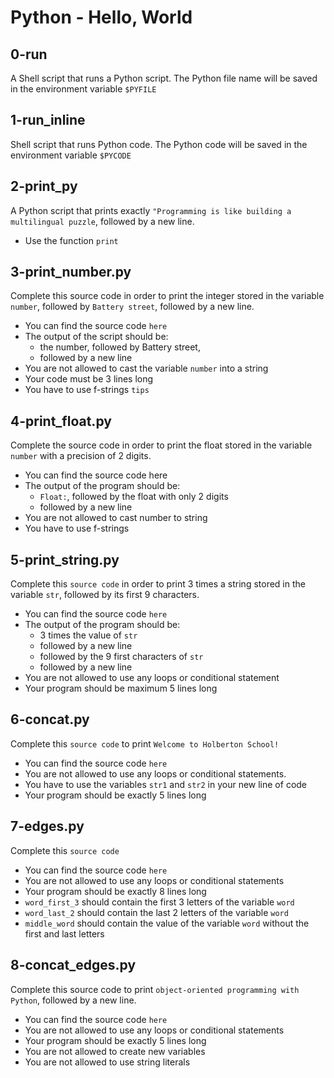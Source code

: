 # Python - Hello, World

## 0-run
A Shell script that runs a Python script.
The Python file name will be saved in the environment variable `$PYFILE`

## 1-run_inline
Shell script that runs Python code.
The Python code will be saved in the environment variable `$PYCODE`

## 2-print_py
A Python script that prints exactly `"Programming is like building a multilingual
puzzle`, followed by a new line.
- Use the function `print`

## 3-print_number.py
Complete this source code in order to print the integer stored in the
variable `number`, followed by `Battery street`, followed by a new line.
- You can find the source code `here`
- The output of the script should be:
	- the number, followed by Battery street,
	- followed by a new line
- You are not allowed to cast the variable `number` into a string
- Your code must be 3 lines long
- You have to use f-strings `tips`

## 4-print_float.py
Complete the source code in order to print the float stored in the variable
`number` with a precision of 2 digits.
- You can find the source code here
- The output of the program should be:
	- `Float:`, followed by the float with only 2 digits
	- followed by a new line
- You are not allowed to cast number to string
- You have to use f-strings

## 5-print_string.py
Complete this `source code` in order to print 3 times a string stored in the
variable `str`, followed by its first 9 characters.
- You can find the source code `here`
- The output of the program should be:
	- 3 times the value of `str`
	- followed by a new line
	- followed by the 9 first characters of `str`
	- followed by a new line
- You are not allowed to use any loops or conditional statement
- Your program should be maximum 5 lines long

## 6-concat.py
Complete this `source code` to print `Welcome to Holberton School!`
- You can find the source code `here`
- You are not allowed to use any loops or conditional statements.
- You have to use the variables `str1` and `str2` in your new line of code
- Your program should be exactly 5 lines long

## 7-edges.py
Complete this `source code`
- You can find the source code `here`
- You are not allowed to use any loops or conditional statements
- Your program should be exactly 8 lines long
- `word_first_3` should contain the first 3 letters of the variable `word`
- `word_last_2` should contain the last 2 letters of the variable `word`
- `middle_word` should contain the value of the variable `word` without the
first and last letters

## 8-concat_edges.py 
Complete this source code to print `object-oriented programming with Python`,
followed by a new line.
- You can find the source code `here`
- You are not allowed to use any loops or conditional statements
- Your program should be exactly 5 lines long
- You are not allowed to create new variables
- You are not allowed to use string literals









